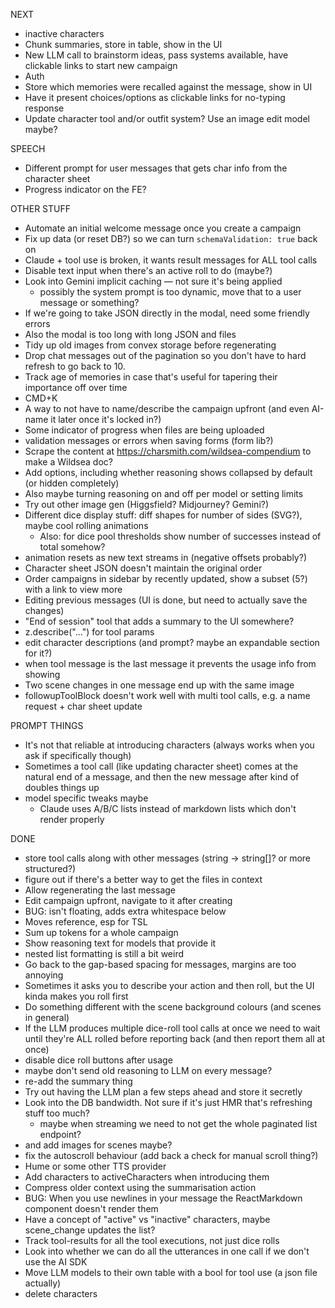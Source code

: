 NEXT

- inactive characters
- Chunk summaries, store in table, show in the UI
- New LLM call to brainstorm ideas, pass systems available, have clickable links to start new campaign
- Auth
- Store which memories were recalled against the message, show in UI
- Have it present choices/options as clickable links for no-typing response
- Update character tool and/or outfit system? Use an image edit model maybe?

SPEECH
- Different prompt for user messages that gets char info from the character sheet
- Progress indicator on the FE?

OTHER STUFF

- Automate an initial welcome message once you create a campaign
- Fix up data (or reset DB?) so we can turn `schemaValidation: true` back on
- Claude + tool use is broken, it wants result messages for ALL tool calls
- Disable text input when there's an active roll to do (maybe?)
- Look into Gemini implicit caching — not sure it's being applied
  - possibly the system prompt is too dynamic, move that to a user message or something?
- If we're going to take JSON directly in the modal, need some friendly errors
- Also the modal is too long with long JSON and files
- Tidy up old images from convex storage before regenerating
- Drop chat messages out of the pagination so you don't have to hard refresh to go back to 10.
- Track age of memories in case that's useful for tapering their importance off over time
- CMD+K
- A way to not have to name/describe the campaign upfront (and even AI-name it later once it's locked in?)
- Some indicator of progress when files are being uploaded
- validation messages or errors when saving forms (form lib?)
- Scrape the content at https://charsmith.com/wildsea-compendium to make a Wildsea doc?
- Add options, including whether reasoning shows collapsed by default (or hidden completely)
- Also maybe turning reasoning on and off per model or setting limits
- Try out other image gen (Higgsfield? Midjourney? Gemini?)
- Different dice display stuff: diff shapes for number of sides (SVG?), maybe cool rolling animations
  - Also: for dice pool thresholds show number of successes instead of total somehow?
- <Wiggly /> animation resets as new text streams in (negative offsets probably?)
- Character sheet JSON doesn't maintain the original order
- Order campaigns in sidebar by recently updated, show a subset (5?) with a link to view more
- Editing previous messages (UI is done, but need to actually save the changes)
- "End of session" tool that adds a summary to the UI somewhere?
- z.describe("...") for tool params
- edit character descriptions (and prompt? maybe an expandable section for it?)
- when tool message is the last message it prevents the usage info from showing
- Two scene changes in one message end up with the same image
- followupToolBlock doesn't work well with multi tool calls, e.g. a name request + char sheet update

PROMPT THINGS

- It's not that reliable at introducing characters (always works when you ask if specifically though)
- Sometimes a tool call (like updating character sheet) comes at the natural end of a message, and then the new message after kind of doubles things up
- model specific tweaks maybe
  - Claude uses A/B/C lists instead of markdown lists which don't render properly

DONE

- store tool calls along with other messages (string -> string[]? or more structured?)
- figure out if there's a better way to get the files in context
- Allow regenerating the last message
- Edit campaign upfront, navigate to it after creating
- BUG: <SidebarTrigger /> isn't floating, adds extra whitespace below
- Moves reference, esp for TSL
- Sum up tokens for a whole campaign
- Show reasoning text for models that provide it
- nested list formatting is still a bit weird
- Go back to the gap-based spacing for messages, margins are too annoying
- Sometimes it asks you to describe your action and then roll, but the UI kinda makes you roll first
- Do something different with the scene background colours (and scenes in general)
- If the LLM produces multiple dice-roll tool calls at once we need to wait until they're ALL rolled before reporting back (and then report them all at once)
- disable dice roll buttons after usage
- maybe don't send old reasoning to LLM on every message?
- re-add the summary thing
- Try out having the LLM plan a few steps ahead and store it secretly
- Look into the DB bandwidth. Not sure if it's just HMR that's refreshing stuff too much?
  - maybe when streaming we need to not get the whole paginated list endpoint?
- and add images for scenes maybe?
- fix the autoscroll behaviour (add back a check for manual scroll thing?)
- Hume or some other TTS provider
- Add characters to activeCharacters when introducing them
- Compress older context using the summarisation action
- BUG: When you use newlines in your message the ReactMarkdown component doesn't render them
- Have a concept of "active" vs "inactive" characters, maybe scene_change updates the list?
- Track tool-results for all the tool executions, not just dice rolls
- Look into whether we can do all the utterances in one call if we don't use the AI SDK
- Move LLM models to their own table with a bool for tool use (a json file actually)
- delete characters
